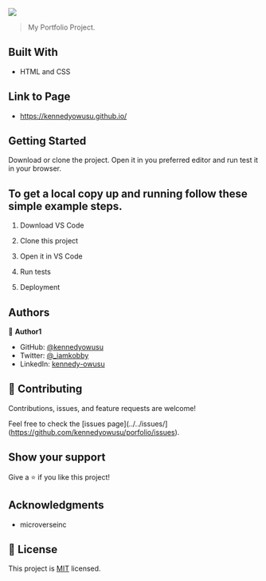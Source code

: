 ![](https://img.shields.io/badge/Microverse-blueviolet)

> My Portfolio Project.

## Built With

- HTML and CSS

## Link to Page

- https://kennedyowusu.github.io/


## Getting Started

Download or clone the project. Open it in you preferred editor and run test it in your browser.

## To get a local copy up and running follow these simple example steps.

1. Download VS Code

2. Clone this project

3. Open it in VS Code

4. Run tests

5. Deployment

## Authors

👤 **Author1**

- GitHub: [@kennedyowusu](https://github.com/kennedyowusu)
- Twitter: [@\_iamkobby](https://twitter.com/_iamkobby)
- LinkedIn: [kennedy-owusu](https://linkedin.com/in/kennedy-owusu)

## 🤝 Contributing

Contributions, issues, and feature requests are welcome!

Feel free to check the [issues page](../../issues/](https://github.com/kennedyowusu/porfolio/issues).

## Show your support

Give a ⭐️ if you like this project!

## Acknowledgments

- microverseinc

## 📝 License

This project is [MIT](./LICENSE) licensed.
